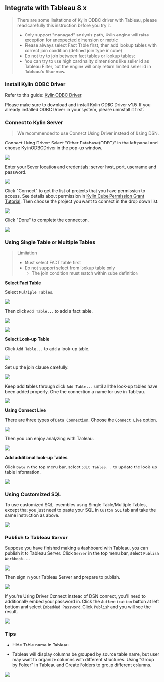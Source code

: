 ## Integrate with Tableau 8.x

> There are some limitations of Kylin ODBC driver with Tableau, please read carefully this instruction before you try it.
>
> * Only support "managed" analysis path, Kylin engine will raise exception for unexpected dimension or metric
> * Please always select Fact Table first, then add lookup tables with correct join condition (defined join type in cube)
> * Do not try to join between fact tables or lookup tables;
> * You can try to use high cardinality dimensions like seller id as Tableau Filter, but the engine will only return limited seller id in Tableau's filter now.

### Install Kylin ODBC Driver
Refer to this guide: [Kylin ODBC Driver](../../driver/odbc/README.md).

Please make sure to download and install Kylin ODBC Driver __v1.5__. If you already installed ODBC Driver in your system, please uninstall it first.

### Connect to Kylin Server
> We recommended to use Connect Using Driver instead of Using DSN.

Connect Using Driver: Select "Other Database(ODBC)" in the left panel and choose KylinODBCDriver in the pop-up window. 

![](../../images/tableau_8/odbc.png)

Enter your Sever location and credentials: server host, port, username and password.

![](../../images/tableau_8/serverhost.jpg)

Click "Connect" to get the list of projects that you have permission to access. See details about permission in [Kylin Cube Permission Grant Tutorial](../../../security/data_acl/README.md). Then choose the project you want to connect in the drop down list. 

![](../../images/tableau_8/project.jpg)

Click "Done" to complete the connection.

![](../../images/tableau_8/done.jpg)

### Using Single Table or Multiple Tables
> Limitation
>
> * Must select FACT table first
> * Do not support select from lookup table only
>    * The join condition must match within cube definition

**Select Fact Table**

Select `Multiple Tables`.

![](../../images/tableau_8/multipleTable.jpg)

Then click `Add Table...` to add a fact table.

![](../../images/tableau_8/facttable.jpg)

![](../../images/tableau_8/facttable2.jpg)

**Select Look-up Table**

Click `Add Table...` to add a look-up table. 

![](../../images/tableau_8/lookup_table.jpg)

Set up the join clause carefully. 

![](../../images/tableau_8/join.jpg)

Keep add tables through click `Add Table...` until all the look-up tables have been added properly. Give the connection a name for use in Tableau.

![](../../images/tableau_8/connName.jpg)

**Using Connect Live**

There are three types of `Data Connection`. Choose the `Connect Live` option. 

![](../../images/tableau_8/connectLive.jpg)

Then you can enjoy analyzing with Tableau.

![](../../images/tableau_8/analysis.jpg)

**Add additional look-up Tables**

Click `Data` in the top menu bar, select `Edit Tables...` to update the look-up table information.

![](../../images/tableau_8/edit_tables.jpg)

### Using Customized SQL
To use customized SQL resembles using Single Table/Multiple Tables, except that you just need to paste your SQL in `Custom SQL` tab and take the same instruction as above.

![](../../images/tableau_8/custom.jpg)

### Publish to Tableau Server
Suppose you have finished making a dashboard with Tableau, you can publish it to Tableau Server.
Click `Server` in the top menu bar, select `Publish Workbook...`. 

![](../../images/tableau_8/publish.jpg)

Then sign in your Tableau Server and prepare to publish. 

![](../../images/tableau_8/prepare-publish.png)

If you're Using Driver Connect instead of DSN connect, you'll need to additionally embed your password in. Click the `Authentication` button at left bottom and select `Embedded Password`. Click `Publish` and you will see the result.

![](../../images/tableau_8/embedded-pwd.png)

### Tips
* Hide Table name in Tableau

* Tableau will display columns be grouped by source table name, but user may want to organize columns with different structures. Using "Group by Folder" in Tableau and Create Folders to group different columns.

![](../../images/tableau_8/groupby-folder.jpg)
